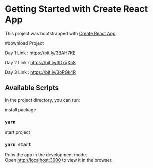 # Getting Started with Create React App

This project was bootstrapped with [Create React App](https://github.com/facebook/create-react-app).

#download Project

Day 1
Link : https://bit.ly/3BAH7KE

Day 2
Link : https://bit.ly/3DxqX58

Day 3
Link : https://bit.ly/3oPGk4R

## Available Scripts

In the project directory, you can run:

install package

### `yarn`

start project

### `yarn start`

Runs the app in the development mode.\
Open [http://localhost:3000](http://localhost:3000) to view it in the browser.
